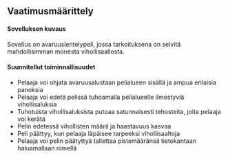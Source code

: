 ## Vaatimusmäärittely

#### Sovelluksen kuvaus

Sovellus on avaruuslentelypeli, jossa tarkoituksena on selvitä mahdollisimman monesta vihollisaallosta.

#### Suunnitellut toiminnallisuudet

- Pelaaja voi ohjata avaruusalustaan pelialueen sisällä ja ampua erilaisia panoksia
- Pelaaja voi edetä pelissä tuhoamalla pelialueelle ilmestyviä vihollisaluksia
- Tuhotuista vihollisaluksista putoaa satunnaisesti tehosteita, joita pelaaja voi kerätä
- Pelin edetessä vihollisten määrä ja haastavuus kasvaa
- Peli päättyy, kun pelaaja läpäisee tarpeeksi vihollisaaltoja
- Pelaaja voi pelin päätyttyä tallettaa pistemääränsä tietokantaan haluamallaan nimellä